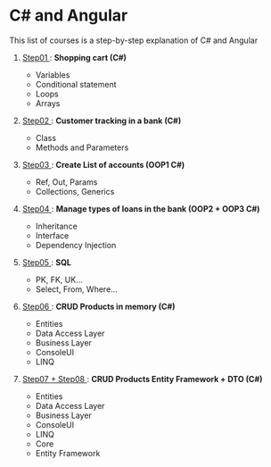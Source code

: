 # C# and Angular
This list of courses is a step-by-step explanation of C# and Angular

1. <a href="https://github.com/DzhansuHalim/Software_Developer/tree/main/Course01/Course01"> Step01 </a>: <b> Shopping cart (C#) </b>
    <ul>
      <li>Variables</li>
      <li>Conditional statement</li>
      <li>Loops</li>
      <li>Arrays</li>
  
    </ul>
2. <a href="https://github.com/DzhansuHalim/Software_Developer/tree/main/Course02/Course02"> Step02 </a>: <b> Customer tracking in a bank (C#) </b>
    <ul>
      <li>Class</li>
      <li>Methods and Parameters</li>
    </ul>
    
 3. <a href="https://github.com/DzhansuHalim/Software_Developer/tree/main/Course03/Course03"> Step03 </a>: <b> Create List of accounts (OOP1 C#) </b>
    <ul>
      <li>Ref, Out, Params</li>
      <li>Collections, Generics</li>
    </ul>

 4. <a href="https://github.com/DzhansuHalim/Software_Developer/tree/main/Course04"> Step04 </a>: <b> Manage types of loans in the bank (OOP2 + OOP3 C#) </b>
    <ul>
      <li>Inheritance</li>
      <li>Interface</li>
      <li>Dependency Injection</li> 
    </ul>

 5. <a href="https://github.com/DzhansuHalim/Software_Developer/tree/main/Course05"> Step05 </a>: <b> SQL </b>
    <ul>
      <li>PK, FK, UK...</li>
      <li>Select, From, Where...</li>
    </ul>
    
  6. <a href="https://github.com/DzhansuHalim/Software_Developer/tree/main/Course06"> Step06 </a>: <b> CRUD Products in memory (C#) </b>
    <ul>
      <li>Entities</li>
      <li>Data Access Layer</li>
      <li>Business Layer</li>
      <li>ConsoleUI</li>
      <li>LINQ</li>
     </ul>
     
   7. <a href="https://github.com/DzhansuHalim/Software_Developer/tree/main/Course07"> Step07 + Step08 </a>: <b> CRUD Products Entity Framework + DTO (C#) </b>
    <ul>
      <li>Entities</li>
      <li>Data Access Layer</li>
      <li>Business Layer</li>
      <li>ConsoleUI</li>
      <li>LINQ</li>
      <li>Core</li>
      <li>Entity Framework</li></ul>
      

